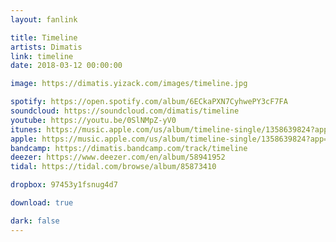 ```yaml
---
layout: fanlink

title: Timeline
artists: Dimatis
link: timeline
date: 2018-03-12 00:00:00

image: https://dimatis.yizack.com/images/timeline.jpg

spotify: https://open.spotify.com/album/6ECkaPXN7CyhwePY3cF7FA
soundcloud: https://soundcloud.com/dimatis/timeline
youtube: https://youtu.be/0SlNMpZ-yV0
itunes: https://music.apple.com/us/album/timeline-single/1358639824?app=itunes
apple: https://music.apple.com/us/album/timeline-single/1358639824?app=music
bandcamp: https://dimatis.bandcamp.com/track/timeline
deezer: https://www.deezer.com/en/album/58941952
tidal: https://tidal.com/browse/album/85873410

dropbox: 97453y1fsnug4d7

download: true

dark: false
---
```

